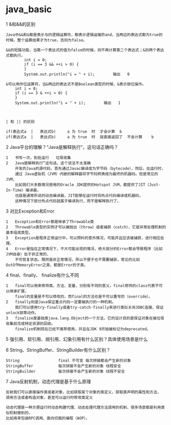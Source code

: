 # java_basic 

1   &和&&的区别
  
    Java中&&和&都是表示与的逻辑运算符，都表示逻辑运输符and，当两边的表达式都为true的时候，整个运算结果才为true，否则为false。
    
    &&的短路功能，当第一个表达式的值为false的时候，则不再计算第二个表达式；&则两个表达式都执行。
            int i = 0;
            if (i == 3 && ++i > 0) {
            }
            System.out.println("i = " + i);        输出   0
            
    &可以用作位运算符，当&两边的表达式不是Boolean类型的时候，&表示按位操作。
        int i = 0;
        if (i == 3 & ++i > 0) {
        }
        System.out.println("i = " + i);        输出   1
        
        
        
    | 和 || 的区别
    
    if(表达式a  |   表达式b)     a 为 true  时  才会计算  b
    if(表达式a  |   表达式b)     a 为 true  时  就直接返回了  不会计算    b
    
    
2   Java平台的理解？“Java是解释执行”，这句话正确吗？

    1   书写一次，到处运行   垃圾收集
    2   Java是解释执行”这句话，这个说法不太准确
        开发的Java的源代码，首先通过Javac编译成为字节码（bytecode），然后，在运行时，
        通过 Java虚拟机（JVM）内嵌的解释器将字节码转换成为最终的机器码。但是常见的JVM，
        比如我们大多数情况使用的Oracle JDK提供的Hotspot JVM，都提供了JIT（Just-In-Time）编译器，
        也就是通常所说的动态编译器，JIT能够在运行时将热点代码编译成机器码，
        这种情况下部分热点代码就属于编译执行，而不是解释执行了。
        
3   对比Exception和Error    
    
    1   Exception和Error都是继承了Throwable类  
    2   Throwable类型的实例才可以被抛出（throw）或者捕获（catch），它是异常处理机制的基本组成类型。
    3   Exception是程序正常运行中，可以预料的意外情况，可能并且应该被捕获，进行相应处理。
    4   Error是指在正常情况下，不大可能出现的情况，绝大部分的Error都会导致程序（比如JVM自身）处于非正常的、
        不可恢复状态。既然是非正常情况，所以不便于也不需要捕获，常见的比如OutOfMemoryError之类，都是Error的子类。    
        
4   final、finally、 finalize有什么不同

    1   final可以用来修饰类、方法、变量，分别有不同的意义，final修饰的class代表不可以继承扩展，
        final的变量是不可以修改的，而final的方法也是不可以重写的（override）。        
    2   finally则是Java保证重点代码一定要被执行的一种机制。
        我们可以使用try-finally或者try-catch-finally来进行类似关闭JDBC连接、保证unlock锁等动作。    
    3   finalize是基础类java.lang.Object的一个方法，它的设计目的是保证对象在被垃圾收集前完成特定资源的回收。
        finalize机制现在已经不推荐使用，并且在JDK 9开始被标记为deprecated。   
        
5   强引用、软引用、弱引用、幻象引用有什么区别？具体使用场景是什么

6   String、StringBuffer、StringBuilder有什么区别？
    
    String                 final 不可变 每次拼接都会产生新的对象
    StringBuffer           每次拼接不会产生新的对象 线程安全
    StringBuilder          每次拼接不会产生新的对象 线程不安全
    
7   Java反射机制，动态代理是基于什么原理

    反射我们可以直接操作类或者对象，比如获取某个对象的类定义，获取类声明的属性和方法，
    调用方法或者构造对象，甚至可以运行时修改类定义
    
    动态代理是一种方便运行时动态构建代理、动态处理代理方法调用的机制，很多场景都是利用类似机制做到的，
    比如用来包装RPC调用、面向切面的编程（AOP）。    
    
    
    
    
    
    
    
    
    
    
    
    
    
    
    
    
    
    
    